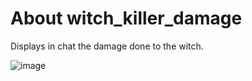 # About witch_killer_damage
Displays in chat the damage done to the witch.

![image](https://github.com/TouchMe-Inc/l4d2_witch_killer_damage/assets/89782512/4e2b08c4-d73c-45de-b5f8-93aa02b5f3f4)
